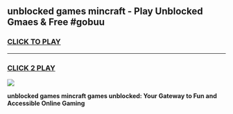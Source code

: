 
## unblocked games mincraft - Play Unblocked Gmaes & Free #gobuu
<h3>
<a href="https://news.freeplayer.one?title=unblocked_games_mincraft&ref=03M">CLICK TO PLAY</a></h3>
<hr>

<h3>
<a href="https://news.freeplayer.one?title=unblocked_games_mincraft&ref=03M">CLICK 2 PLAY</a>
  
</h3>

<a href="https://news.freeplayer.one?title=unblocked_games_mincraft&ref=03M"><img src="https://clearcache.store/games.png"></a>


**unblocked games mincraft games unblocked: Your Gateway to Fun and Accessible Online Gaming**
